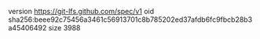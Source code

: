version https://git-lfs.github.com/spec/v1
oid sha256:beee92c75456a3461c56913701c8b785202ed37afdb6fc9fbcb28b3a45406492
size 3988

